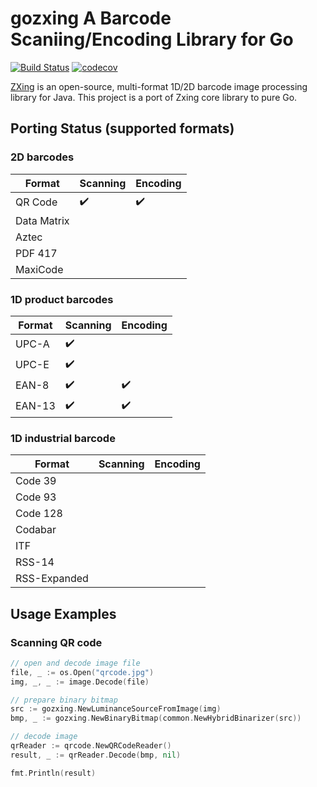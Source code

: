 # gozxing A Barcode Scaniing/Encoding Library for Go

[![Build Status](https://travis-ci.org/makiuchi-d/gozxing.svg?branch=master)](https://travis-ci.org/makiuchi-d/gozxing)
[![codecov](https://codecov.io/gh/makiuchi-d/gozxing/branch/master/graph/badge.svg)](https://codecov.io/gh/makiuchi-d/gozxing)

[ZXing](https://github.com/zxing/zxing) is an open-source, multi-format 1D/2D barcode image processing library for Java.
This project is a port of Zxing core library to pure Go.

## Porting Status (supported formats)

### 2D barcodes

| Format      | Scanning           | Encoding           |
|-------------|--------------------|--------------------|
| QR Code     | :heavy_check_mark: | :heavy_check_mark: |
| Data Matrix |                    |                    |
| Aztec       |                    |                    |
| PDF 417     |                    |                    |
| MaxiCode    |                    |                    |


### 1D product barcodes

| Format      | Scanning           | Encoding           |
|-------------|--------------------|--------------------|
| UPC-A       | :heavy_check_mark: |                    |
| UPC-E       | :heavy_check_mark: |                    |
| EAN-8       | :heavy_check_mark: | :heavy_check_mark: |
| EAN-13      | :heavy_check_mark: | :heavy_check_mark: |

### 1D industrial barcode

| Format       | Scanning           | Encoding           |
|--------------|--------------------|--------------------|
| Code 39      |                    |                    |
| Code 93      |                    |                    |
| Code 128     |                    |                    |
| Codabar      |                    |                    |
| ITF          |                    |                    |
| RSS-14       |                    |                    |
| RSS-Expanded |                    |                    |

## Usage Examples

### Scanning QR code

```Go
// open and decode image file
file, _ := os.Open("qrcode.jpg")
img, _, _ := image.Decode(file)

// prepare binary bitmap
src := gozxing.NewLuminanceSourceFromImage(img)
bmp, _ := gozxing.NewBinaryBitmap(common.NewHybridBinarizer(src))

// decode image
qrReader := qrcode.NewQRCodeReader()
result, _ := qrReader.Decode(bmp, nil)

fmt.Println(result)
```

